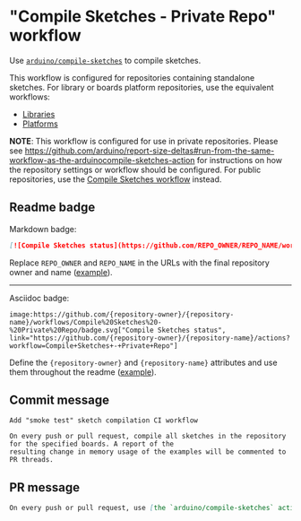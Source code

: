 # "Compile Sketches - Private Repo" workflow

Use [`arduino/compile-sketches`](https://github.com/arduino/compile-sketches) to compile sketches.

This workflow is configured for repositories containing standalone sketches. For library or boards platform repositories, use the equivalent workflows:

- [Libraries](compile-examples-private.md)
- [Platforms](compile-platform-examples-private.md)

**NOTE**: This workflow is configured for use in private repositories. Please see https://github.com/arduino/report-size-deltas#run-from-the-same-workflow-as-the-arduinocompile-sketches-action for instructions on how the repository settings or workflow should be configured. For public repositories, use the [Compile Sketches workflow](compile-sketches.md) instead.

## Readme badge

Markdown badge:

```markdown
[![Compile Sketches status](https://github.com/REPO_OWNER/REPO_NAME/workflows/Compile%20Sketches%20-%20Private%20Repo/badge.svg)](https://github.com/REPO_OWNER/REPO_NAME/actions?workflow=Compile+Sketches+-+Private+Repo)
```

Replace `REPO_OWNER` and `REPO_NAME` in the URLs with the final repository owner and name ([example](https://raw.githubusercontent.com/arduino-libraries/ArduinoIoTCloud/master/README.md)).

---

Asciidoc badge:

```adoc
image:https://github.com/{repository-owner}/{repository-name}/workflows/Compile%20Sketches%20-%20Private%20Repo/badge.svg["Compile Sketches status", link="https://github.com/{repository-owner}/{repository-name}/actions?workflow=Compile+Sketches+-+Private+Repo"]
```

Define the `{repository-owner}` and `{repository-name}` attributes and use them throughout the readme ([example](https://raw.githubusercontent.com/arduino-libraries/WiFiNINA/master/README.adoc)).

## Commit message

```
Add "smoke test" sketch compilation CI workflow

On every push or pull request, compile all sketches in the repository for the specified boards. A report of the
resulting change in memory usage of the examples will be commented to PR threads.
```

## PR message

```markdown
On every push or pull request, use [the `arduino/compile-sketches` action](https://github.com/arduino/compile-sketches) to compile all sketches in the repository for the specified boards. [The `arduino/report-size-deltas` action](https://github.com/arduino/report-size-deltas) is used to comment a report of the resulting change in memory usage of the examples to the PR thread.
```
